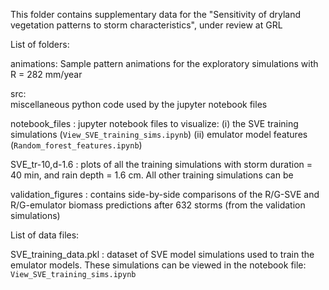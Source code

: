 This folder contains supplementary data for the "Sensitivity of dryland vegetation patterns to storm characteristics", under review at GRL

List of folders:

animations: 
	Sample pattern animations for the exploratory simulations with R = 282 mm/year

src:  
 	miscellaneous python code used by the jupyter notebook files

notebook_files : 
	jupyter notebook files to visualize: 
	(i) the SVE training simulations (`View_SVE_training_sims.ipynb`)
	(ii) emulator model features (`Random_forest_features.ipynb`)

SVE_tr-10,d-1.6 :
	plots of all the training simulations with storm duration = 40 min, and rain depth = 1.6 cm. 
	All other training simulations can be 


validation_figures :
	contains side-by-side comparisons of the R/G-SVE and R/G-emulator biomass predictions after 632 storms (from the validation simulations)

List of data files:

SVE_training_data.pkl : dataset of SVE model simulations used to train the emulator models. These simulations can be viewed in the notebook file: `View_SVE_training_sims.ipynb`


